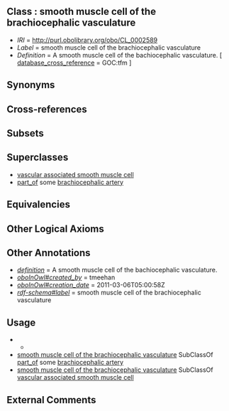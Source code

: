 
## Class : smooth muscle cell of the brachiocephalic vasculature

 * *IRI* = http://purl.obolibrary.org/obo/CL_0002589
 * *Label* = smooth muscle cell of the brachiocephalic vasculature
 * *Definition* = A smooth muscle cell of the bachiocephalic vasculature. [ [database_cross_reference](../../ef/oboInOwl#hasDbXref.md) = GOC:tfm ]

## Synonyms


## Cross-references


## Subsets


## Superclasses

 * [vascular associated smooth muscle cell](../../CL/59/CL_0000359.md)
 * [part_of](../../BFO/50/BFO_0000050.md) some [brachiocephalic artery](../../UBERON/29/UBERON_0001529.md)

## Equivalencies


## Other Logical Axioms


## Other Annotations

 * *[definition](../../IAO/15/IAO_0000115.md)* = A smooth muscle cell of the bachiocephalic vasculature.
 * *[oboInOwl#created_by](../../oboInOwl#created/by/oboInOwl#created_by.md)* = tmeehan
 * *[oboInOwl#creation_date](../../oboInOwl#creation/te/oboInOwl#creation_date.md)* = 2011-03-06T05:00:58Z
 * *[rdf-schema#label](../../el/rdf-schema#label.md)* = smooth muscle cell of the brachiocephalic vasculature

## Usage

 * -
 * [smooth muscle cell of the brachiocephalic vasculature](../../CL/89/CL_0002589.md) SubClassOf [part_of](../../BFO/50/BFO_0000050.md) some [brachiocephalic artery](../../UBERON/29/UBERON_0001529.md)
 * [smooth muscle cell of the brachiocephalic vasculature](../../CL/89/CL_0002589.md) SubClassOf [vascular associated smooth muscle cell](../../CL/59/CL_0000359.md)

## External Comments

